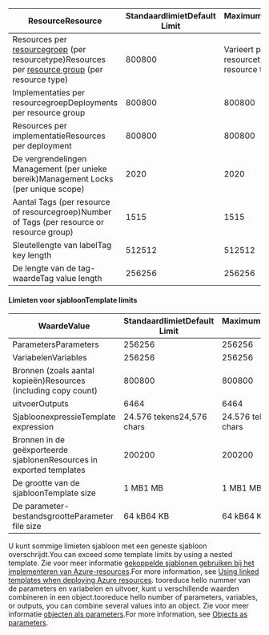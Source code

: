 | <span data-ttu-id="c7bac-101">Resource</span><span class="sxs-lookup"><span data-stu-id="c7bac-101">Resource</span></span> | <span data-ttu-id="c7bac-102">Standaardlimiet</span><span class="sxs-lookup"><span data-stu-id="c7bac-102">Default Limit</span></span> | <span data-ttu-id="c7bac-103">Maximumaantal</span><span class="sxs-lookup"><span data-stu-id="c7bac-103">Maximum Limit</span></span> |
| --- | --- | --- |
| <span data-ttu-id="c7bac-104">Resources per [resourcegroep](../articles/azure-resource-manager/resource-group-overview.md#resource-groups) (per resourcetype)</span><span class="sxs-lookup"><span data-stu-id="c7bac-104">Resources per [resource group](../articles/azure-resource-manager/resource-group-overview.md#resource-groups) (per resource type)</span></span> |<span data-ttu-id="c7bac-105">800</span><span class="sxs-lookup"><span data-stu-id="c7bac-105">800</span></span> |<span data-ttu-id="c7bac-106">Varieert per resourcetype</span><span class="sxs-lookup"><span data-stu-id="c7bac-106">Varies per resource type</span></span> |
| <span data-ttu-id="c7bac-107">Implementaties per resourcegroep</span><span class="sxs-lookup"><span data-stu-id="c7bac-107">Deployments per resource group</span></span> |<span data-ttu-id="c7bac-108">800</span><span class="sxs-lookup"><span data-stu-id="c7bac-108">800</span></span> |<span data-ttu-id="c7bac-109">800</span><span class="sxs-lookup"><span data-stu-id="c7bac-109">800</span></span> |
| <span data-ttu-id="c7bac-110">Resources per implementatie</span><span class="sxs-lookup"><span data-stu-id="c7bac-110">Resources per deployment</span></span> |<span data-ttu-id="c7bac-111">800</span><span class="sxs-lookup"><span data-stu-id="c7bac-111">800</span></span> |<span data-ttu-id="c7bac-112">800</span><span class="sxs-lookup"><span data-stu-id="c7bac-112">800</span></span> |
| <span data-ttu-id="c7bac-113">De vergrendelingen Management (per unieke bereik)</span><span class="sxs-lookup"><span data-stu-id="c7bac-113">Management Locks (per unique scope)</span></span> |<span data-ttu-id="c7bac-114">20</span><span class="sxs-lookup"><span data-stu-id="c7bac-114">20</span></span> |<span data-ttu-id="c7bac-115">20</span><span class="sxs-lookup"><span data-stu-id="c7bac-115">20</span></span> |
| <span data-ttu-id="c7bac-116">Aantal Tags (per resource of resourcegroep)</span><span class="sxs-lookup"><span data-stu-id="c7bac-116">Number of Tags (per resource or resource group)</span></span> |<span data-ttu-id="c7bac-117">15</span><span class="sxs-lookup"><span data-stu-id="c7bac-117">15</span></span> |<span data-ttu-id="c7bac-118">15</span><span class="sxs-lookup"><span data-stu-id="c7bac-118">15</span></span> |
| <span data-ttu-id="c7bac-119">Sleutellengte van label</span><span class="sxs-lookup"><span data-stu-id="c7bac-119">Tag key length</span></span> |<span data-ttu-id="c7bac-120">512</span><span class="sxs-lookup"><span data-stu-id="c7bac-120">512</span></span> |<span data-ttu-id="c7bac-121">512</span><span class="sxs-lookup"><span data-stu-id="c7bac-121">512</span></span> |
| <span data-ttu-id="c7bac-122">De lengte van de tag-waarde</span><span class="sxs-lookup"><span data-stu-id="c7bac-122">Tag value length</span></span> |<span data-ttu-id="c7bac-123">256</span><span class="sxs-lookup"><span data-stu-id="c7bac-123">256</span></span> |<span data-ttu-id="c7bac-124">256</span><span class="sxs-lookup"><span data-stu-id="c7bac-124">256</span></span> |


#### <a name="template-limits"></a><span data-ttu-id="c7bac-125">Limieten voor sjabloon</span><span class="sxs-lookup"><span data-stu-id="c7bac-125">Template limits</span></span>

| <span data-ttu-id="c7bac-126">Waarde</span><span class="sxs-lookup"><span data-stu-id="c7bac-126">Value</span></span> | <span data-ttu-id="c7bac-127">Standaardlimiet</span><span class="sxs-lookup"><span data-stu-id="c7bac-127">Default Limit</span></span> | <span data-ttu-id="c7bac-128">Maximumaantal</span><span class="sxs-lookup"><span data-stu-id="c7bac-128">Maximum Limit</span></span> |
| --- | --- | --- |
| <span data-ttu-id="c7bac-129">Parameters</span><span class="sxs-lookup"><span data-stu-id="c7bac-129">Parameters</span></span> |<span data-ttu-id="c7bac-130">256</span><span class="sxs-lookup"><span data-stu-id="c7bac-130">256</span></span> |<span data-ttu-id="c7bac-131">256</span><span class="sxs-lookup"><span data-stu-id="c7bac-131">256</span></span> |
| <span data-ttu-id="c7bac-132">Variabelen</span><span class="sxs-lookup"><span data-stu-id="c7bac-132">Variables</span></span> |<span data-ttu-id="c7bac-133">256</span><span class="sxs-lookup"><span data-stu-id="c7bac-133">256</span></span> |<span data-ttu-id="c7bac-134">256</span><span class="sxs-lookup"><span data-stu-id="c7bac-134">256</span></span> |
| <span data-ttu-id="c7bac-135">Bronnen (zoals aantal kopieën)</span><span class="sxs-lookup"><span data-stu-id="c7bac-135">Resources (including copy count)</span></span> |<span data-ttu-id="c7bac-136">800</span><span class="sxs-lookup"><span data-stu-id="c7bac-136">800</span></span> |<span data-ttu-id="c7bac-137">800</span><span class="sxs-lookup"><span data-stu-id="c7bac-137">800</span></span> |
| <span data-ttu-id="c7bac-138">uitvoer</span><span class="sxs-lookup"><span data-stu-id="c7bac-138">Outputs</span></span> |<span data-ttu-id="c7bac-139">64</span><span class="sxs-lookup"><span data-stu-id="c7bac-139">64</span></span> |<span data-ttu-id="c7bac-140">64</span><span class="sxs-lookup"><span data-stu-id="c7bac-140">64</span></span> |
| <span data-ttu-id="c7bac-141">Sjabloonexpressie</span><span class="sxs-lookup"><span data-stu-id="c7bac-141">Template expression</span></span> |<span data-ttu-id="c7bac-142">24.576 tekens</span><span class="sxs-lookup"><span data-stu-id="c7bac-142">24,576 chars</span></span> |<span data-ttu-id="c7bac-143">24.576 tekens</span><span class="sxs-lookup"><span data-stu-id="c7bac-143">24,576 chars</span></span> |
| <span data-ttu-id="c7bac-144">Bronnen in de geëxporteerde sjablonen</span><span class="sxs-lookup"><span data-stu-id="c7bac-144">Resources in exported templates</span></span> |<span data-ttu-id="c7bac-145">200</span><span class="sxs-lookup"><span data-stu-id="c7bac-145">200</span></span> |<span data-ttu-id="c7bac-146">200</span><span class="sxs-lookup"><span data-stu-id="c7bac-146">200</span></span> | 
| <span data-ttu-id="c7bac-147">De grootte van de sjabloon</span><span class="sxs-lookup"><span data-stu-id="c7bac-147">Template size</span></span> |<span data-ttu-id="c7bac-148">1 MB</span><span class="sxs-lookup"><span data-stu-id="c7bac-148">1 MB</span></span> |<span data-ttu-id="c7bac-149">1 MB</span><span class="sxs-lookup"><span data-stu-id="c7bac-149">1 MB</span></span> |
| <span data-ttu-id="c7bac-150">De parameter-bestandsgrootte</span><span class="sxs-lookup"><span data-stu-id="c7bac-150">Parameter file size</span></span> |<span data-ttu-id="c7bac-151">64 kB</span><span class="sxs-lookup"><span data-stu-id="c7bac-151">64 KB</span></span> |<span data-ttu-id="c7bac-152">64 kB</span><span class="sxs-lookup"><span data-stu-id="c7bac-152">64 KB</span></span> |

<span data-ttu-id="c7bac-153">U kunt sommige limieten sjabloon met een geneste sjabloon overschrijdt.</span><span class="sxs-lookup"><span data-stu-id="c7bac-153">You can exceed some template limits by using a nested template.</span></span> <span data-ttu-id="c7bac-154">Zie voor meer informatie [gekoppelde sjablonen gebruiken bij het implementeren van Azure-resources](../articles/azure-resource-manager/resource-group-linked-templates.md).</span><span class="sxs-lookup"><span data-stu-id="c7bac-154">For more information, see [Using linked templates when deploying Azure resources](../articles/azure-resource-manager/resource-group-linked-templates.md).</span></span> <span data-ttu-id="c7bac-155">tooreduce hello nummer van de parameters en variabelen en uitvoer, kunt u verschillende waarden combineren in een object.</span><span class="sxs-lookup"><span data-stu-id="c7bac-155">tooreduce hello number of parameters, variables, or outputs, you can combine several values into an object.</span></span> <span data-ttu-id="c7bac-156">Zie voor meer informatie [objecten als parameters](../articles/azure-resource-manager/resource-manager-objects-as-parameters.md).</span><span class="sxs-lookup"><span data-stu-id="c7bac-156">For more information, see [Objects as parameters](../articles/azure-resource-manager/resource-manager-objects-as-parameters.md).</span></span>
